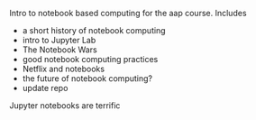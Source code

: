 Intro to notebook based computing for the aap course. Includes

* a short history of notebook computing
* intro to Jupyter Lab
* The Notebook Wars
* good notebook computing practices
* Netflix and notebooks
* the future of notebook computing?
* update repo

Jupyter notebooks are terrific
